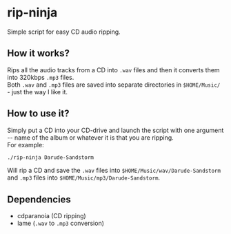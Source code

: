 # rip-ninja
Simple script for easy CD audio ripping.

## How it works?
Rips all the audio tracks from a CD into `.wav` files and then it converts them into 320kbps `.mp3` files.  
Both `.wav` and `.mp3` files are saved into separate directories in `$HOME/Music/` - just the way I like it.

## How to use it?
Simply put a CD into your CD-drive and launch the script with one argument -- name of the album or whatever it is that you are ripping.  
For example:
```bash
./rip-ninja Darude-Sandstorm
```
Will rip a CD and save the `.wav` files into `$HOME/Music/wav/Darude-Sandstorm` and `.mp3` files into `$HOME/Music/mp3/Darude-Sandstorm`.


## Dependencies
- cdparanoia (CD ripping)
- lame (`.wav` to `.mp3` conversion)
